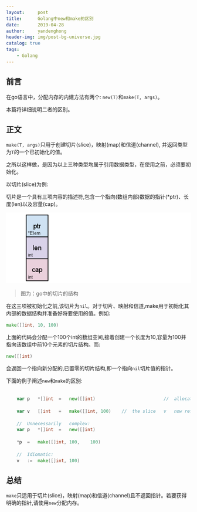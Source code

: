```yaml
---
layout:     post
title:      Golang中new和make的区别
date:       2019-04-28
author:     yandenghong
header-img: img/post-bg-universe.jpg
catalog: true
tags:
    - Golang
---
```


## 前言
在go语言中，分配内存的内建方法有两个: `new(T)`和`make(T, args)`。

本篇将详细说明二者的区别。

## 正文
`make(T, args)`只用于创建切片(slice)，映射(map)和信道(channel), 并返回类型为`T`的一个已初始化的值。

之所以这样做，是因为以上三种类型均属于引用数据类型，在使用之前，必须要初始化。

以切片(slice)为例:

切片是一个具有三项内容的描述符,包含一个指向(数组内部)数据的指针(*ptr)、长度(len)以及容量(cap)。

![](/img/go_slice01.png)

> 图为：go中的切片的结构

在这三项被初始化之前,该切片为`nil`。对于切片、映射和信道,make用于初始化其内部的数据结构并准备好将要使用的值。例如:
```go
make([]int, 10, 100)
```

上面的代码会分配一个100个int的数组空间,接着创建一个长度为10,容量为100并指向该数组中前10个元素的切片结构。而:
```go
new([]int)
```

会返回一个指向新分配的,已置零的切片结构,即一个指向`nil`切片值的指针。


下面的例子阐述`new`和`make`的区别:

```go

    var	p	*[]int	=	new([]int)							//	allocates	slice	structure;	*p	==	nil;	rarely	useful
    
    var	v	[]int	=	make([]int,	100)	//	the	slice	v	now	refers	to	a	new	array	of	100	ints
    
    //	Unnecessarily	complex:
    var	p	*[]int	=	new([]int)
    
    *p	=	make([]int,	100,	100)
    
    //	Idiomatic:
    v	:=	make([]int,	100)

```

## 总结

`make`只适用于切片(slice)，映射(map)和信道(channel)且不返回指针。若要获得明确的指针,请使用`new`分配内存。

